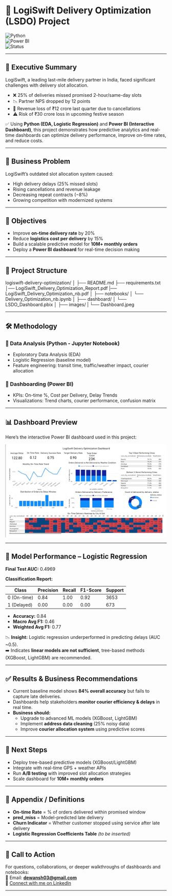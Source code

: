 # 🚚 LogiSwift Delivery Optimization (LSDO) Project  

![Python](https://img.shields.io/badge/Python-EDA%20%7C%20ML-blue)  
![Power BI](https://img.shields.io/badge/PowerBI-Interactive%20Dashboard-yellow)  
![Status](https://img.shields.io/badge/Status-Ongoing-green)  

---

## 📌 Executive Summary  
LogiSwift, a leading last-mile delivery partner in India, faced significant challenges with delivery slot allocation.  

- ❌ 25% of deliveries missed promised 2-hour/same-day slots  
- 📉 Partner NPS dropped by 12 points  
- 💸 Revenue loss of ₹12 crore last quarter due to cancellations  
- ⚠️ Risk of ₹30 crore loss in upcoming festive season  

✅ Using **Python (EDA, Logistic Regression)** and **Power BI (Interactive Dashboard)**, this project demonstrates how predictive analytics and real-time dashboards can optimize delivery performance, improve on-time rates, and reduce costs.  

---

## 🏢 Business Problem  
LogiSwift’s outdated slot allocation system caused:  
- High delivery delays (25% missed slots)  
- Rising cancellations and revenue leakage  
- Decreasing repeat contracts (−8%)  
- Growing competition with modernized systems  

---

## 🎯 Objectives  
- Improve **on-time delivery rate** by 20%  
- Reduce **logistics cost per delivery** by 15%  
- Build a scalable predictive model for **10M+ monthly orders**  
- Deploy a **Power BI dashboard** for real-time decision making  

---

## 📂 Project Structure  

logiswift-delivery-optimization/
│
├── README.md
├── requirements.txt
│── LogiSwift_Delivery_Optimization_Report.pdf
|── LogiSwift_Delivery_Optimization_nb.pdf
│
├── notebooks/
│ └── Delivery_Optimization_nb.ipynb
│
├── dashboard/
│ └── LSDO_Dashboard.pbix
│
├── images/
| └── Dashboard.jpeg

---

## 🛠️ Methodology  

### 🔹 Data Analysis (Python - Jupyter Notebook)  
- Exploratory Data Analysis (EDA)  
- Logistic Regression (baseline model)  
- Feature engineering: transit time, traffic/weather impact, courier allocation  

### 🔹 Dashboarding (Power BI)  
- KPIs: On-time %, Cost per Delivery, Delay Trends  
- Visualizations: Trend charts, courier performance, confusion matrix  

---

## 📊 Dashboard Preview  
Here’s the interactive Power BI dashboard used in this project:  

![Delivery Optimization Dashboard](images/Dashboard.jpeg)  

---

## 🤖 Model Performance – Logistic Regression  

**Final Test AUC:** 0.4969  

**Classification Report:**  

| Class       | Precision | Recall | F1-Score | Support |  
|-------------|-----------|--------|----------|---------|  
| 0 (On-time) | 0.84      | 1.00   | 0.92     | 3653    |  
| 1 (Delayed) | 0.00      | 0.00   | 0.00     | 673     |  

- **Accuracy:** 0.84  
- **Macro Avg F1:** 0.46  
- **Weighted Avg F1:** 0.77  

📉 **Insight:** Logistic regression underperformed in predicting delays (AUC ~0.5).  
➡️ Indicates **linear models are not sufficient**, tree-based methods (XGBoost, LightGBM) are recommended.  

---

## ✅ Results & Business Recommendations  
- Current baseline model shows **84% overall accuracy** but fails to capture late deliveries.  
- Dashboards help stakeholders **monitor courier efficiency & delays** in real time.  
- **Business should:**  
  - Upgrade to advanced ML models (XGBoost, LightGBM)  
  - Implement **address data cleaning** (25% noisy data)  
  - Improve **courier allocation system** using predictive scores  

---

## 🔮 Next Steps  
- Deploy tree-based predictive models (XGBoost/LightGBM)  
- Integrate with real-time GPS + weather APIs  
- Run **A/B testing** with improved slot allocation strategies  
- Scale dashboard for **10M+ monthly orders**  

---

## 📂 Appendix / Definitions  
- **On-time Rate** = % of orders delivered within promised window  
- **pred_miss** = Model-predicted late delivery  
- **Churn Indicator** = Whether customer stopped using service after late delivery  
- **Logistic Regression Coefficients Table** *(to be inserted)*  

---

## 🤝 Call to Action  

For questions, collaborations, or deeper walkthroughs of dashboards and notebooks:  
📩 Email: **dewansh03@gmail.com**  
🔗 [Connect with me on LinkedIn](https://www.linkedin.com/in/dewansh-vishwakarma)  

---
